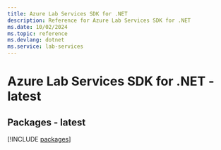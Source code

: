 ```yaml
---
title: Azure Lab Services SDK for .NET
description: Reference for Azure Lab Services SDK for .NET
ms.date: 10/02/2024
ms.topic: reference
ms.devlang: dotnet
ms.service: lab-services
---
```

# Azure Lab Services SDK for .NET - latest
## Packages - latest
[!INCLUDE [packages](lab-services-index.md)]